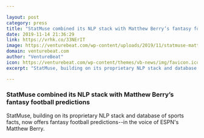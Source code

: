 ```yaml
---

layout: post
category: press
title: "StatMuse combined its NLP stack with Matthew Berry’s fantasy football predictions"
date: 2019-11-14 21:36:29
link: https://vrhk.co/33NErIT
image: https://venturebeat.com/wp-content/uploads/2019/11/statmuse-matthew-berry.jpg?w=1200&strip=all
domain: venturebeat.com
author: "VentureBeat"
icon: https://venturebeat.com/wp-content/themes/vb-news/img/favicon.ico
excerpt: "StatMuse, building on its proprietary NLP stack and database of sports facts, now offers fantasy football predictions--in the voice of ESPN's Matthew Berry."

---
```


### StatMuse combined its NLP stack with Matthew Berry’s fantasy football predictions

StatMuse, building on its proprietary NLP stack and database of sports facts, now offers fantasy football predictions--in the voice of ESPN's Matthew Berry.